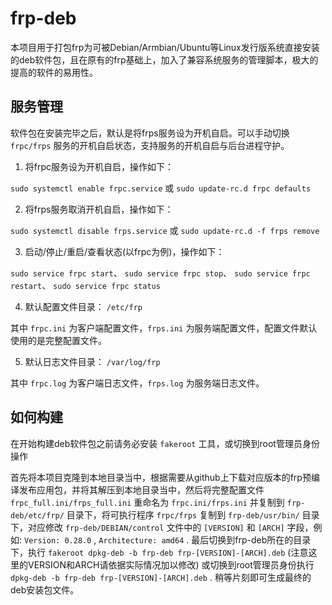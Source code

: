 # frp-deb

本项目用于打包frp为可被Debian/Armbian/Ubuntu等Linux发行版系统直接安装的deb软件包，且在原有的frp基础上，加入了兼容系统服务的管理脚本，极大的提高的软件的易用性。

## 服务管理

软件包在安装完毕之后，默认是将frps服务设为开机自启。可以手动切换 `frpc/frps` 服务的开机自启状态，支持服务的开机自启与后台进程守护。

1. 将frpc服务设为开机自启，操作如下：

`sudo systemctl enable frpc.service` 或 `sudo update-rc.d frpc defaults`

2. 将frps服务取消开机自启，操作如下：

`sudo systemctl disable frps.service` 或 `sudo update-rc.d -f frps remove`

3. 启动/停止/重启/查看状态(以frpc为例)，操作如下：

`sudo service frpc start`、 `sudo service frpc stop`、 `sudo service frpc restart`、 `sudo service frpc status`

4. 默认配置文件目录： `/etc/frp`

其中 `frpc.ini` 为客户端配置文件，`frps.ini` 为服务端配置文件，配置文件默认使用的是完整配置文件。

5. 默认日志文件目录： `/var/log/frp`

其中 `frpc.log` 为客户端日志文件，`frps.log` 为服务端日志文件。

## 如何构建

在开始构建deb软件包之前请务必安装 `fakeroot` 工具，或切换到root管理员身份操作

首先将本项目克隆到本地目录当中，根据需要从github上下载对应版本的frp预编译发布应用包，并将其解压到本地目录当中，然后将完整配置文件 `frpc_full.ini/frps_full.ini` 重命名为 `frpc.ini/frps.ini` 并复制到 `frp-deb/etc/frp/` 目录下，将可执行程序 `frpc/frps` 复制到 `frp-deb/usr/bin/` 目录下，对应修改 `frp-deb/DEBIAN/control` 文件中的 `[VERSION]` 和 `[ARCH]` 字段，例如:  `Version: 0.28.0` , `Architecture: amd64` . 最后切换到frp-deb所在的目录下，执行 `fakeroot dpkg-deb -b frp-deb frp-[VERSION]-[ARCH].deb` (注意这里的VERSION和ARCH请依据实际情况加以修改) 或切换到root管理员身份执行 `dpkg-deb -b frp-deb frp-[VERSION]-[ARCH].deb` . 稍等片刻即可生成最终的deb安装包文件。
